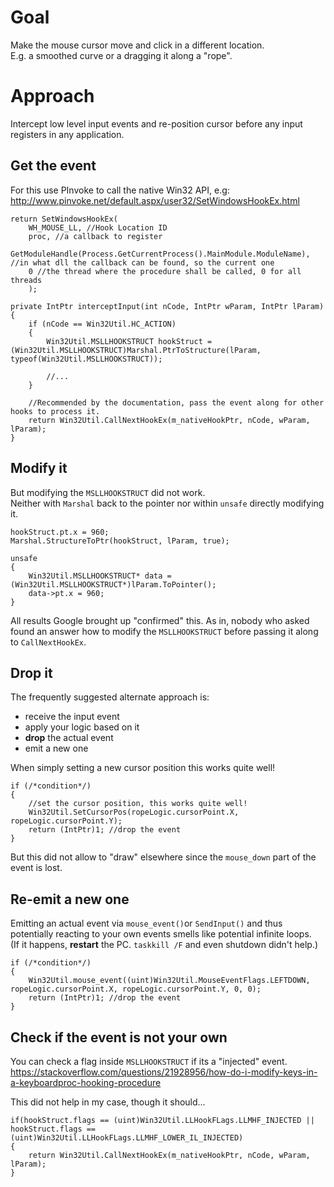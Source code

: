 # Goal
Make the mouse cursor move and click in a different location.  
E.g. a smoothed curve or a dragging it along a "rope".

# Approach
Intercept low level input events and re-position cursor before any input registers in any application.

## Get the event

For this use PInvoke to call the native Win32 API, e.g:
http://www.pinvoke.net/default.aspx/user32/SetWindowsHookEx.html

```CSharp
return SetWindowsHookEx(
    WH_MOUSE_LL, //Hook Location ID
    proc, //a callback to register
    GetModuleHandle(Process.GetCurrentProcess().MainModule.ModuleName), //in what dll the callback can be found, so the current one
    0 //the thread where the procedure shall be called, 0 for all threads
    );
```

```CSharp
private IntPtr interceptInput(int nCode, IntPtr wParam, IntPtr lParam)
{
    if (nCode == Win32Util.HC_ACTION)
    {
        Win32Util.MSLLHOOKSTRUCT hookStruct = (Win32Util.MSLLHOOKSTRUCT)Marshal.PtrToStructure(lParam, typeof(Win32Util.MSLLHOOKSTRUCT));
    
        //...
    }

    //Recommended by the documentation, pass the event along for other hooks to process it.
    return Win32Util.CallNextHookEx(m_nativeHookPtr, nCode, wParam, lParam); 
}
```
## Modify it

But modifying the `MSLLHOOKSTRUCT` did not work.  
Neither with `Marshal` back to the pointer nor within `unsafe` directly modifying it.

```CSharp
hookStruct.pt.x = 960;
Marshal.StructureToPtr(hookStruct, lParam, true);
```

```CSharp
unsafe
{
    Win32Util.MSLLHOOKSTRUCT* data = (Win32Util.MSLLHOOKSTRUCT*)lParam.ToPointer();
    data->pt.x = 960;
}
```

All results Google brought up "confirmed" this. As in, nobody who asked found an answer how to  modify the `MSLLHOOKSTRUCT` before passing it along to `CallNextHookEx`.

## Drop it

The frequently suggested alternate approach is:  
* receive the input event
* apply your logic based on it
* **drop** the actual event
* emit a new one

When simply setting a new cursor position this works quite well!

```CSharp
if (/*condition*/)
{
    //set the cursor position, this works quite well!
    Win32Util.SetCursorPos(ropeLogic.cursorPoint.X, ropeLogic.cursorPoint.Y);
    return (IntPtr)1; //drop the event
}
```
But this did not allow to "draw" elsewhere since the `mouse_down` part of the event is lost.

## Re-emit a new one

Emitting an actual event via `mouse_event()`or `SendInput()` and thus potentially reacting to your own events smells like potential infinite loops.  
(If it happens, **restart** the PC. `taskkill /F` and even shutdown didn't help.)  

```CSharp
if (/*condition*/)
{
    Win32Util.mouse_event((uint)Win32Util.MouseEventFlags.LEFTDOWN, ropeLogic.cursorPoint.X, ropeLogic.cursorPoint.Y, 0, 0);
    return (IntPtr)1; //drop the event
}
```
## Check if the event is not your own

You can check a flag inside `MSLLHOOKSTRUCT` if its a "injected" event.  
https://stackoverflow.com/questions/21928956/how-do-i-modify-keys-in-a-keyboardproc-hooking-procedure  

This did not help in my case, though it should...

```CSharp
if(hookStruct.flags == (uint)Win32Util.LLHookFLags.LLMHF_INJECTED || hookStruct.flags == (uint)Win32Util.LLHookFLags.LLMHF_LOWER_IL_INJECTED)
{
    return Win32Util.CallNextHookEx(m_nativeHookPtr, nCode, wParam, lParam);
}
```



